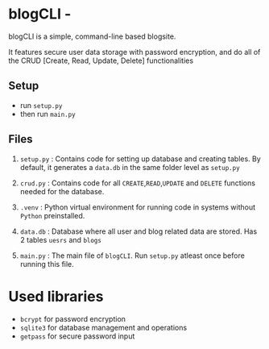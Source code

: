 # blogCLI - 
blogCLI is a simple, command-line based blogsite.

It features secure user data storage with password encryption, and do all of the CRUD [Create, Read, Update, Delete] functionalities

## Setup
- run `setup.py`
- then run `main.py`

## Files 
1. `setup.py` : Contains code for setting up database and creating tables. By default, it generates a `data.db` in the same folder level as `setup.py`

2. `crud.py` : Contains code for all `CREATE`,`READ`,`UPDATE` and `DELETE` functions needed for the database.

3. `.venv` : Python virtual environment for running code in systems without `Python` preinstalled.

4. `data.db` : Database where all user and blog related data are stored. Has 2 tables `uesrs` and `blogs`

5. `main.py` : The main file of `blogCLI`. Run `setup.py` atleast once before running this file.

# Used libraries
- `bcrypt` for password encryption
- `sqlite3` for database management and operations
- `getpass` for secure password input